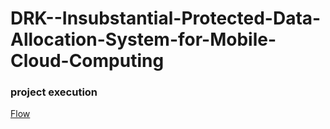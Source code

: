 # DRK--Insubstantial-Protected-Data-Allocation-System-for-Mobile-Cloud-Computing
### project execution
[Flow](https://drive.google.com/file/d/1suYpeKeZrZncwuL1SkrYIN-n4FqW1-ik/view?usp=share_link)
